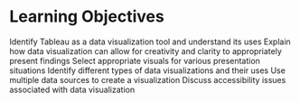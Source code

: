 # Learning Objectives
Identify Tableau as a data visualization tool and understand its uses
Explain how data visualization can allow for creativity and clarity to appropriately present findings
Select appropriate visuals for various presentation situations
Identify different types of data visualizations and their uses
Use multiple data sources to create a visualization
Discuss accessibility issues associated with data visualization
